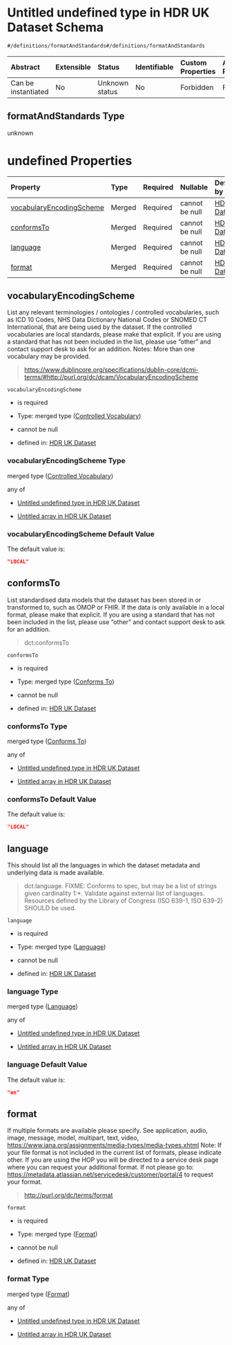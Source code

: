 # Untitled undefined type in HDR UK Dataset Schema

```txt
#/definitions/formatAndStandards#/definitions/formatAndStandards
```



| Abstract            | Extensible | Status         | Identifiable | Custom Properties | Additional Properties | Access Restrictions | Defined In                                                                                        |
| :------------------ | :--------- | :------------- | :----------- | :---------------- | :-------------------- | :------------------ | :------------------------------------------------------------------------------------------------ |
| Can be instantiated | No         | Unknown status | No           | Forbidden         | Forbidden             | none                | [dataset.schema.json*](../../../schema/dataset/latest/dataset.schema.json "open original schema") |

## formatAndStandards Type

unknown

# undefined Properties

| Property                                              | Type   | Required | Nullable       | Defined by                                                                                                                                                                                                                                |
| :---------------------------------------------------- | :----- | :------- | :------------- | :---------------------------------------------------------------------------------------------------------------------------------------------------------------------------------------------------------------------------------------- |
| [vocabularyEncodingScheme](#vocabularyencodingscheme) | Merged | Required | cannot be null | [HDR UK Dataset](dataset-definitions-formatandstandards-properties-controlled-vocabulary.md "#/properties/accessibility/formatAndStandards/vocabularyEncodingScheme#/definitions/formatAndStandards/properties/vocabularyEncodingScheme") |
| [conformsTo](#conformsto)                             | Merged | Required | cannot be null | [HDR UK Dataset](dataset-definitions-formatandstandards-properties-conforms-to.md "#/properties/accessibility/formatAndStandards/conformsTo#/definitions/formatAndStandards/properties/conformsTo")                                       |
| [language](#language)                                 | Merged | Required | cannot be null | [HDR UK Dataset](dataset-definitions-formatandstandards-properties-language.md "#/properties/accessibility/formatAndStandards/language#/definitions/formatAndStandards/properties/language")                                              |
| [format](#format)                                     | Merged | Required | cannot be null | [HDR UK Dataset](dataset-definitions-formatandstandards-properties-format.md "#/properties/accessibility/formatAndStandards/format#/definitions/formatAndStandards/properties/format")                                                    |

## vocabularyEncodingScheme

List any relevant terminologies / ontologies / controlled vocabularies, such as ICD 10 Codes, NHS Data Dictionary National Codes or SNOMED CT International, that are being used by the dataset. If the controlled vocabularies are local standards, please make that explicit. If you are using a standard that has not been included in the list, please use “other” and contact support desk to ask for an addition. Notes: More than one vocabulary may be provided.

> <https://www.dublincore.org/specifications/dublin-core/dcmi-terms/#http://purl.org/dc/dcam/VocabularyEncodingScheme>

`vocabularyEncodingScheme`

*   is required

*   Type: merged type ([Controlled Vocabulary](dataset-definitions-formatandstandards-properties-controlled-vocabulary.md))

*   cannot be null

*   defined in: [HDR UK Dataset](dataset-definitions-formatandstandards-properties-controlled-vocabulary.md "#/properties/accessibility/formatAndStandards/vocabularyEncodingScheme#/definitions/formatAndStandards/properties/vocabularyEncodingScheme")

### vocabularyEncodingScheme Type

merged type ([Controlled Vocabulary](dataset-definitions-formatandstandards-properties-controlled-vocabulary.md))

any of

*   [Untitled undefined type in HDR UK Dataset](dataset-definitions-formatandstandards-properties-controlled-vocabulary-anyof-0.md "check type definition")

*   [Untitled array in HDR UK Dataset](dataset-definitions-formatandstandards-properties-controlled-vocabulary-anyof-1.md "check type definition")

### vocabularyEncodingScheme Default Value

The default value is:

```json
"LOCAL"
```

## conformsTo

List standardised data models that the dataset has been stored in or transformed to, such as OMOP or FHIR. If the data is only available in a local format, please make that explicit. If you are using a standard that has not been included in the list, please use “other” and contact support desk to ask for an addition.

> dct:conformsTo

`conformsTo`

*   is required

*   Type: merged type ([Conforms To](dataset-definitions-formatandstandards-properties-conforms-to.md))

*   cannot be null

*   defined in: [HDR UK Dataset](dataset-definitions-formatandstandards-properties-conforms-to.md "#/properties/accessibility/formatAndStandards/conformsTo#/definitions/formatAndStandards/properties/conformsTo")

### conformsTo Type

merged type ([Conforms To](dataset-definitions-formatandstandards-properties-conforms-to.md))

any of

*   [Untitled undefined type in HDR UK Dataset](dataset-definitions-formatandstandards-properties-conforms-to-anyof-0.md "check type definition")

*   [Untitled array in HDR UK Dataset](dataset-definitions-formatandstandards-properties-conforms-to-anyof-1.md "check type definition")

### conformsTo Default Value

The default value is:

```json
"LOCAL"
```

## language

This should list all the languages in which the dataset metadata and underlying data is made available.

> dct:language. FIXME: Conforms to spec, but may be a list of strings given cardinality 1:\*. Validate against external list of languages. Resources defined by the Library of Congress (ISO 639-1, ISO 639-2) SHOULD be used.

`language`

*   is required

*   Type: merged type ([Language](dataset-definitions-formatandstandards-properties-language.md))

*   cannot be null

*   defined in: [HDR UK Dataset](dataset-definitions-formatandstandards-properties-language.md "#/properties/accessibility/formatAndStandards/language#/definitions/formatAndStandards/properties/language")

### language Type

merged type ([Language](dataset-definitions-formatandstandards-properties-language.md))

any of

*   [Untitled undefined type in HDR UK Dataset](dataset-definitions-formatandstandards-properties-language-anyof-0.md "check type definition")

*   [Untitled array in HDR UK Dataset](dataset-definitions-formatandstandards-properties-language-anyof-1.md "check type definition")

### language Default Value

The default value is:

```json
"en"
```

## format

If multiple formats are available please specify. See application, audio, image, message, model, multipart, text, video, <https://www.iana.org/assignments/media-types/media-types.xhtml> Note: If your file format is not included in the current list of formats, please indicate other. If you are using the HOP you will be directed to a service desk page where you can request your additional format. If not please go to: <https://metadata.atlassian.net/servicedesk/customer/portal/4> to request your format.

> <http://purl.org/dc/terms/format>

`format`

*   is required

*   Type: merged type ([Format](dataset-definitions-formatandstandards-properties-format.md))

*   cannot be null

*   defined in: [HDR UK Dataset](dataset-definitions-formatandstandards-properties-format.md "#/properties/accessibility/formatAndStandards/format#/definitions/formatAndStandards/properties/format")

### format Type

merged type ([Format](dataset-definitions-formatandstandards-properties-format.md))

any of

*   [Untitled undefined type in HDR UK Dataset](dataset-definitions-formatandstandards-properties-format-anyof-0.md "check type definition")

*   [Untitled array in HDR UK Dataset](dataset-definitions-formatandstandards-properties-format-anyof-1.md "check type definition")
